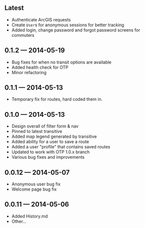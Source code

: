 
## Latest

* Authenticate ArcGIS requests
* Create `User`s for anonymous sessions for better tracking
* Added login, change password and forgot password screens for commuters

## 0.1.2 — 2014-05-19

* Bug fixes for when no transit options are available
* Added health check for OTP
* Minor refactoring

## 0.1.1 — 2014-05-13

* Temporary fix for routes, hard coded them in.

## 0.1.0 — 2014-05-13

* Design overall of filter form & nav
* Pinned to latest transitive
* Added map legend generated by transitive
* Added ability for a user to save a route
* Added a user "profile" that contains saved routes
* Updated to work with OTP 1.0.x branch
* Various bug fixes and improvements

## 0.0.12 — 2014-05-07

* Anonymous user bug fix
* Welcome page bug fix

## 0.0.11 — 2014-05-06

* Added History.md
* Other...
